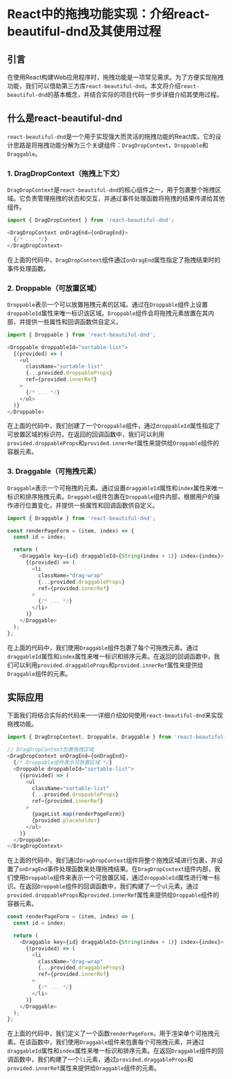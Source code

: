 # React中的拖拽功能实现：介绍react-beautiful-dnd及其使用过程

## 引言

在使用React构建Web应用程序时，拖拽功能是一项常见需求。为了方便实现拖拽功能，我们可以借助第三方库`react-beautiful-dnd`。本文将介绍`react-beautiful-dnd`的基本概念，并结合实际的项目代码一步步详细介绍其使用过程。

## 什么是react-beautiful-dnd

`react-beautiful-dnd`是一个用于实现强大而灵活的拖拽功能的React库。它的设计思路是将拖拽功能分解为三个关键组件：`DragDropContext`、`Droppable`和`Draggable`。

### 1. DragDropContext（拖拽上下文）

`DragDropContext`是`react-beautiful-dnd`的核心组件之一，用于包裹整个拖拽区域。它负责管理拖拽的状态和交互，并通过事件处理函数将拖拽的结果传递给其他组件。

```javascript
import { DragDropContext } from 'react-beautiful-dnd';

<DragDropContext onDragEnd={onDragEnd}>
  {/* ... */}
</DragDropContext>
```

在上面的代码中，`DragDropContext`组件通过`onDragEnd`属性指定了拖拽结束时的事件处理函数。

### 2. Droppable（可放置区域）

`Droppable`表示一个可以放置拖拽元素的区域。通过在`Droppable`组件上设置`droppableId`属性来唯一标识该区域。`Droppable`组件会将拖拽元素放置在其内部，并提供一些属性和回调函数供自定义。

```javascript
import { Droppable } from 'react-beautiful-dnd';

<Droppable droppableId="sortable-list">
  {(provided) => (
    <ul
      className="sortable-list"
      {...provided.droppableProps}
      ref={provided.innerRef}
    >
      {/* ... */}
    </ul>
  )}
</Droppable>
```

在上面的代码中，我们创建了一个`Droppable`组件，通过`droppableId`属性指定了可放置区域的标识符。在返回的回调函数中，我们可以利用`provided.droppableProps`和`provided.innerRef`属性来提供给`Droppable`组件的容器元素。

### 3. Draggable（可拖拽元素）

`Draggable`表示一个可拖拽的元素。通过设置`draggableId`属性和`index`属性来唯一标识和排序拖拽元素。`Draggable`组件包裹在`Droppable`组件内部，根据用户的操作进行位置变化，并提供一些属性和回调函数供自定义。

```javascript
import { Draggable } from 'react-beautiful-dnd';

const renderPageForm = (item, index) => {
  const id = index;

  return (
    <Draggable key={id} draggableId={String(index + 1)} index={index}>
      {(provided) => (
        <li
          className="drag-wrap"
          {...provided.draggableProps}
          ref={provided.innerRef}
        >
          {/* ... */}
        </li>
      )}
    </Draggable>
  );
};
```

在上面的代码中，我们使用`Draggable`组件包裹了每个可拖拽元素。通过`draggableId`属性和`index`属性来唯一标识和排序元素。在返回的回调函数中，我们可以利用`provided.draggableProps`和`provided.innerRef`属性来提供给`Draggable`组件的元素。

## 实际应用

下面我们将结合实际的代码来一一详细介绍如何使用`react-beautiful-dnd`来实现拖拽功能。

```javascript
import { DragDropContext, Droppable, Draggable } from 'react-beautiful-dnd';

// DragDropContext包裹拖拽区域
<DragDropContext onDragEnd={onDragEnd}>
  {/* Droppable组件表示可放置区域 */}
  <Droppable droppableId="sortable-list">
    {(provided) => (
      <ul
        className="sortable-list"
        {...provided.droppableProps}
        ref={provided.innerRef}
      >
        {pageList.map(renderPageForm)}
        {provided.placeholder}
      </ul>
    )}
  </Droppable>
</DragDropContext>
```

在上面的代码中，我们通过`DragDropContext`组件将整个拖拽区域进行包裹，并设置了`onDragEnd`事件处理函数来处理拖拽结果。在`DragDropContext`组件内部，我们使用`Droppable`组件来表示一个可放置区域，通过`droppableId`属性进行唯一标识。在返回`Droppable`组件的回调函数中，我们构建了一个`ul`元素，通过`provided.droppableProps`和`provided.innerRef`属性来提供给`Droppable`组件的容器元素。

```javascript
const renderPageForm = (item, index) => {
  const id = index;

  return (
    <Draggable key={id} draggableId={String(index + 1)} index={index}>
      {(provided) => (
        <li
          className="drag-wrap"
          {...provided.draggableProps}
          ref={provided.innerRef}
        >
          {/* ... */}
        </li>
      )}
    </Draggable>
  );
};
```

在上面的代码中，我们定义了一个函数`renderPageForm`，用于渲染单个可拖拽元素。在该函数中，我们使用`Draggable`组件来包裹每个可拖拽元素，并通过`draggableId`属性和`index`属性来唯一标识和排序元素。在返回`Draggable`组件的回调函数中，我们构建了一个`li`元素，通过`provided.draggableProps`和`provided.innerRef`属性来提供给`Draggable`组件的元素。